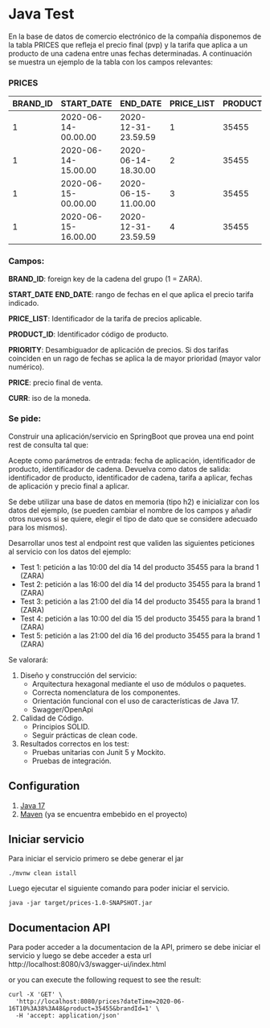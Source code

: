 # Java Test
En la base de datos de comercio electrónico de la compañía disponemos de la tabla PRICES que refleja el precio final (pvp) y la tarifa que aplica a un producto de una cadena entre unas fechas determinadas.
A continuación se muestra un ejemplo de la tabla con los campos relevantes:

### PRICES

|BRAND_ID |    START_DATE        |        END_DATE       | PRICE_LIST |  PRODUCT_ID | PRIORITY |   PRICE |   CURR | 
|---------|----------------------|-----------------------|------------|-------------|----------|---------|--------|
|1        | 2020-06-14-00.00.00  |  2020-12-31-23.59.59  |      1     |   35455     |    0     |   35.50 |    EUR |
|1        | 2020-06-14-15.00.00  |  2020-06-14-18.30.00  |      2     |   35455     |    1     |   25.45 |    EUR |
|1        | 2020-06-15-00.00.00  |  2020-06-15-11.00.00  |      3     |   35455     |    1     |   30.50 |    EUR |
|1        | 2020-06-15-16.00.00  |  2020-12-31-23.59.59  |      4     |   35455     |    1     |   38.95 |    EUR |

### Campos:

**BRAND_ID**: foreign key de la cadena del grupo (1 = ZARA).

**START_DATE** **END_DATE**: rango de fechas en el que aplica el precio tarifa indicado.

**PRICE_LIST**: Identificador de la tarifa de precios aplicable.

**PRODUCT_ID**: Identificador código de producto.

**PRIORITY**: Desambiguador de aplicación de precios. Si dos tarifas coinciden en un rago de fechas se aplica la de mayor prioridad (mayor valor numérico).

**PRICE**: precio final de venta.

**CURR**: iso de la moneda.

### Se pide:

Construir una aplicación/servicio en SpringBoot que provea una end point rest de consulta  tal que:

Acepte como parámetros de entrada: fecha de aplicación, identificador de producto, identificador de cadena.
Devuelva como datos de salida: identificador de producto, identificador de cadena, tarifa a aplicar, fechas de aplicación y precio final a aplicar.

Se debe utilizar una base de datos en memoria (tipo h2) e inicializar con los datos del ejemplo, (se pueden cambiar el nombre de los campos y añadir otros nuevos si se quiere, elegir el tipo de dato que se considere adecuado para los mismos).

Desarrollar unos test al endpoint rest que validen las siguientes peticiones al servicio con los datos del ejemplo:

- Test 1: petición a las 10:00 del día 14 del producto 35455   para la brand 1 (ZARA)
- Test 2: petición a las 16:00 del día 14 del producto 35455   para la brand 1 (ZARA)
- Test 3: petición a las 21:00 del día 14 del producto 35455   para la brand 1 (ZARA)
- Test 4: petición a las 10:00 del día 15 del producto 35455   para la brand 1 (ZARA)
- Test 5: petición a las 21:00 del día 16 del producto 35455   para la brand 1 (ZARA)


Se valorará:

1. Diseño y construcción del servicio:
   * Arquitectura hexagonal mediante el uso de módulos o paquetes.
   * Correcta nomenclatura de los componentes.
   * Orientación funcional con el uso de características de Java 17.
   * Swagger/OpenApi
2. Calidad de Código.
   * Principios SOLID.
   * Seguir prácticas de clean code.
3. Resultados correctos en los test:
   * Pruebas unitarias con Junit 5 y Mockito.
   * Pruebas de integración.

## Configuration
1. [Java 17](https://openjdk.org/)
2. [Maven](https://maven.apache.org/) (ya se encuentra embebido en el proyecto)

## Iniciar servicio
Para iniciar el servicio primero se debe generar el jar

```shell
./mvnw clean istall
```
Luego ejecutar el siguiente comando para poder iniciar el servicio.

```shell
java -jar target/prices-1.0-SNAPSHOT.jar
```

## Documentacion API

Para poder acceder a la documentacion de la API, primero se  debe iniciar el servicio
y luego se debe acceder a esta url
http://localhost:8080/v3/swagger-ui/index.html

or you can execute the following request to see the result:
```shell
curl -X 'GET' \
  'http://localhost:8080/prices?dateTime=2020-06-16T10%3A38%3A48&product=35455&brandId=1' \
  -H 'accept: application/json'
```